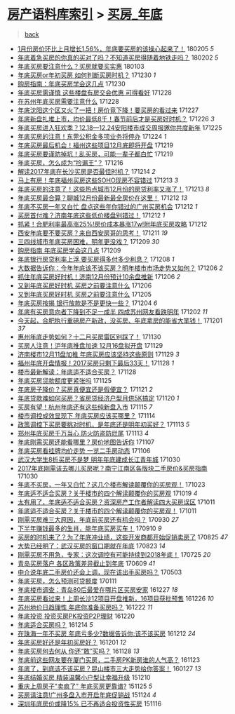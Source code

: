 [房产语料库索引](../../README.md)  > [买房_年底](买房_年底.md)
====
> [back](../README.md)

- [1月份房价环比上月增长1.56%，年底要买房的该操心起来了！](http://jkwz.applinzi.com/ittc/7066590646465201159.html#1%E6%9C%88%E4%BB%BD%E6%88%BF%E4%BB%B7%E7%8E%AF%E6%AF%94%E4%B8%8A%E6%9C%88%E5%A2%9E%E9%95%BF1.56%25%EF%BC%8C%E5%B9%B4%E5%BA%95%E8%A6%81%E4%B9%B0%E6%88%BF%E7%9A%84%E8%AF%A5%E6%93%8D%E5%BF%83%E8%B5%B7%E6%9D%A5%E4%BA%86%EF%BC%81) 180205 *5* 
- [年底着急买房的你真的买对了吗？不知道买房得随着地铁走吗？](http://jkwz.applinzi.com/ittc/7065539527026672646.html#%E5%B9%B4%E5%BA%95%E7%9D%80%E6%80%A5%E4%B9%B0%E6%88%BF%E7%9A%84%E4%BD%A0%E7%9C%9F%E7%9A%84%E4%B9%B0%E5%AF%B9%E4%BA%86%E5%90%97%EF%BC%9F%E4%B8%8D%E7%9F%A5%E9%81%93%E4%B9%B0%E6%88%BF%E5%BE%97%E9%9A%8F%E7%9D%80%E5%9C%B0%E9%93%81%E8%B5%B0%E5%90%97%EF%BC%9F) 180202 *5* 
- [年底买房要注意什么？买房就要买实惠](http://jkwz.applinzi.com/ittc/7054381066649863175.html#%E5%B9%B4%E5%BA%95%E4%B9%B0%E6%88%BF%E8%A6%81%E6%B3%A8%E6%84%8F%E4%BB%80%E4%B9%88%EF%BC%9F%E4%B9%B0%E6%88%BF%E5%B0%B1%E8%A6%81%E4%B9%B0%E5%AE%9E%E6%83%A0) 180103  
- [年底买房or年初买房 如何判断买房时机？](http://jkwz.applinzi.com/ittc/7052813292127388688.html#%E5%B9%B4%E5%BA%95%E4%B9%B0%E6%88%BFor%E5%B9%B4%E5%88%9D%E4%B9%B0%E6%88%BF+%E5%A6%82%E4%BD%95%E5%88%A4%E6%96%AD%E4%B9%B0%E6%88%BF%E6%97%B6%E6%9C%BA%EF%BC%9F) 171230 *1* 
- [购房指南：年底买房学会这几点](http://jkwz.applinzi.com/ittc/7052781273934726160.html#%E8%B4%AD%E6%88%BF%E6%8C%87%E5%8D%97%EF%BC%9A%E5%B9%B4%E5%BA%95%E4%B9%B0%E6%88%BF%E5%AD%A6%E4%BC%9A%E8%BF%99%E5%87%A0%E7%82%B9) 171230  
- [年底买房需谨慎 这些楼盘有房交会优惠 可得看好](http://jkwz.applinzi.com/ittc/7052127227183891472.html#%E5%B9%B4%E5%BA%95%E4%B9%B0%E6%88%BF%E9%9C%80%E8%B0%A8%E6%85%8E+%E8%BF%99%E4%BA%9B%E6%A5%BC%E7%9B%98%E6%9C%89%E6%88%BF%E4%BA%A4%E4%BC%9A%E4%BC%98%E6%83%A0+%E5%8F%AF%E5%BE%97%E7%9C%8B%E5%A5%BD) 171228  
- [在苏州年底买房需要注意什么](http://jkwz.applinzi.com/ittc/7052051767200580624.html#%E5%9C%A8%E8%8B%8F%E5%B7%9E%E5%B9%B4%E5%BA%95%E4%B9%B0%E6%88%BF%E9%9C%80%E8%A6%81%E6%B3%A8%E6%84%8F%E4%BB%80%E4%B9%88) 171228  
- [年底沈阳这个区又火了一把！房价竟下降！要买房的看过来](http://jkwz.applinzi.com/ittc/7051720911885960209.html#%E5%B9%B4%E5%BA%95%E6%B2%88%E9%98%B3%E8%BF%99%E4%B8%AA%E5%8C%BA%E5%8F%88%E7%81%AB%E4%BA%86%E4%B8%80%E6%8A%8A%EF%BC%81%E6%88%BF%E4%BB%B7%E7%AB%9F%E4%B8%8B%E9%99%8D%EF%BC%81%E8%A6%81%E4%B9%B0%E6%88%BF%E7%9A%84%E7%9C%8B%E8%BF%87%E6%9D%A5) 171227  
- [年底新盘扎堆上市，均价最低8千！春节前后才是买房好时机？](http://jkwz.applinzi.com/ittc/7051459277212877840.html#%E5%B9%B4%E5%BA%95%E6%96%B0%E7%9B%98%E6%89%8E%E5%A0%86%E4%B8%8A%E5%B8%82%EF%BC%8C%E5%9D%87%E4%BB%B7%E6%9C%80%E4%BD%8E8%E5%8D%83%EF%BC%81%E6%98%A5%E8%8A%82%E5%89%8D%E5%90%8E%E6%89%8D%E6%98%AF%E4%B9%B0%E6%88%BF%E5%A5%BD%E6%97%B6%E6%9C%BA%EF%BC%9F) 171226 *3* 
- [年底买房进入狂欢季？12.18—12.24安阳楼市成交周报邀你共度新年](http://jkwz.applinzi.com/ittc/7051077155981624336.html#%E5%B9%B4%E5%BA%95%E4%B9%B0%E6%88%BF%E8%BF%9B%E5%85%A5%E7%8B%82%E6%AC%A2%E5%AD%A3%EF%BC%9F12.18%E2%80%9412.24%E5%AE%89%E9%98%B3%E6%A5%BC%E5%B8%82%E6%88%90%E4%BA%A4%E5%91%A8%E6%8A%A5%E9%82%80%E4%BD%A0%E5%85%B1%E5%BA%A6%E6%96%B0%E5%B9%B4) 171225  
- [年底买房的注意！东莞公积金多项业务将停办](http://jkwz.applinzi.com/ittc/7050564938001548304.html#%E5%B9%B4%E5%BA%95%E4%B9%B0%E6%88%BF%E7%9A%84%E6%B3%A8%E6%84%8F%EF%BC%81%E4%B8%9C%E8%8E%9E%E5%85%AC%E7%A7%AF%E9%87%91%E5%A4%9A%E9%A1%B9%E4%B8%9A%E5%8A%A1%E5%B0%86%E5%81%9C%E5%8A%9E) 171224 *1* 
- [年底买房最后机会！福州这些项目12月底即将开盘](http://jkwz.applinzi.com/ittc/7048837730501395473.html#%E5%B9%B4%E5%BA%95%E4%B9%B0%E6%88%BF%E6%9C%80%E5%90%8E%E6%9C%BA%E4%BC%9A%EF%BC%81%E7%A6%8F%E5%B7%9E%E8%BF%99%E4%BA%9B%E9%A1%B9%E7%9B%AE12%E6%9C%88%E5%BA%95%E5%8D%B3%E5%B0%86%E5%BC%80%E7%9B%98) 171219  
- [年底买房要谨防掉坑！乱买房，可能一辈子都白忙](http://jkwz.applinzi.com/ittc/7048736888779703312.html#%E5%B9%B4%E5%BA%95%E4%B9%B0%E6%88%BF%E8%A6%81%E8%B0%A8%E9%98%B2%E6%8E%89%E5%9D%91%EF%BC%81%E4%B9%B1%E4%B9%B0%E6%88%BF%EF%BC%8C%E5%8F%AF%E8%83%BD%E4%B8%80%E8%BE%88%E5%AD%90%E9%83%BD%E7%99%BD%E5%BF%99) 171219  
- [年底买房，怎么成为“捡漏王”？](http://jkwz.applinzi.com/ittc/7047600052950795281.html#%E5%B9%B4%E5%BA%95%E4%B9%B0%E6%88%BF%EF%BC%8C%E6%80%8E%E4%B9%88%E6%88%90%E4%B8%BA%E2%80%9C%E6%8D%A1%E6%BC%8F%E7%8E%8B%E2%80%9D%EF%BC%9F) 171216  
- [解读2017年底在长沙买房是否最佳时机？](http://jkwz.applinzi.com/ittc/7046963695517697041.html#%E8%A7%A3%E8%AF%BB2017%E5%B9%B4%E5%BA%95%E5%9C%A8%E9%95%BF%E6%B2%99%E4%B9%B0%E6%88%BF%E6%98%AF%E5%90%A6%E6%9C%80%E4%BD%B3%E6%97%B6%E6%9C%BA%EF%BC%9F) 171214 *2* 
- [马上有房！年底福州买房这些SOHO现房不容错过](http://jkwz.applinzi.com/ittc/7046611846579094545.html#%E9%A9%AC%E4%B8%8A%E6%9C%89%E6%88%BF%EF%BC%81%E5%B9%B4%E5%BA%95%E7%A6%8F%E5%B7%9E%E4%B9%B0%E6%88%BF%E8%BF%99%E4%BA%9BSOHO%E7%8E%B0%E6%88%BF%E4%B8%8D%E5%AE%B9%E9%94%99%E8%BF%87) 171213 *3* 
- [年底买房的注意了！这些热点城市12月份的房贷利率又涨了！](http://jkwz.applinzi.com/ittc/7046498731698947089.html#%E5%B9%B4%E5%BA%95%E4%B9%B0%E6%88%BF%E7%9A%84%E6%B3%A8%E6%84%8F%E4%BA%86%EF%BC%81%E8%BF%99%E4%BA%9B%E7%83%AD%E7%82%B9%E5%9F%8E%E5%B8%8212%E6%9C%88%E4%BB%BD%E7%9A%84%E6%88%BF%E8%B4%B7%E5%88%A9%E7%8E%87%E5%8F%88%E6%B6%A8%E4%BA%86%EF%BC%81) 171213 *8* 
- [年底买房最合算？聊城12月份最新最全房价在这里！](http://jkwz.applinzi.com/ittc/7046258481026302992.html#%E5%B9%B4%E5%BA%95%E4%B9%B0%E6%88%BF%E6%9C%80%E5%90%88%E7%AE%97%EF%BC%9F%E8%81%8A%E5%9F%8E12%E6%9C%88%E4%BB%BD%E6%9C%80%E6%96%B0%E6%9C%80%E5%85%A8%E6%88%BF%E4%BB%B7%E5%9C%A8%E8%BF%99%E9%87%8C%EF%BC%81) 171212 *13* 
- [年底不买房一年又白忙 盘点这些年你错过的广州买房机会](http://jkwz.applinzi.com/ittc/7046207862420800529.html#%E5%B9%B4%E5%BA%95%E4%B8%8D%E4%B9%B0%E6%88%BF%E4%B8%80%E5%B9%B4%E5%8F%88%E7%99%BD%E5%BF%99+%E7%9B%98%E7%82%B9%E8%BF%99%E4%BA%9B%E5%B9%B4%E4%BD%A0%E9%94%99%E8%BF%87%E7%9A%84%E5%B9%BF%E5%B7%9E%E4%B9%B0%E6%88%BF%E6%9C%BA%E4%BC%9A) 171212 *1* 
- [买房首付难？济南年底这些低价楼盘别错过！](http://jkwz.applinzi.com/ittc/7046154331689059345.html#%E4%B9%B0%E6%88%BF%E9%A6%96%E4%BB%98%E9%9A%BE%EF%BC%9F%E6%B5%8E%E5%8D%97%E5%B9%B4%E5%BA%95%E8%BF%99%E4%BA%9B%E4%BD%8E%E4%BB%B7%E6%A5%BC%E7%9B%98%E5%88%AB%E9%94%99%E8%BF%87%EF%BC%81) 171212 *1* 
- [抓紧！合肥利率最高涨25%!房价成本暴涨17w!附年底买房攻略](http://jkwz.applinzi.com/ittc/7046139893384741904.html#%E6%8A%93%E7%B4%A7%EF%BC%81%E5%90%88%E8%82%A5%E5%88%A9%E7%8E%87%E6%9C%80%E9%AB%98%E6%B6%A825%25%21%E6%88%BF%E4%BB%B7%E6%88%90%E6%9C%AC%E6%9A%B4%E6%B6%A817w%21%E9%99%84%E5%B9%B4%E5%BA%95%E4%B9%B0%E6%88%BF%E6%94%BB%E7%95%A5) 171212  
- [西安年底要不要买房？来自西安房哥的思考！](http://jkwz.applinzi.com/ittc/7045860034276230161.html#%E8%A5%BF%E5%AE%89%E5%B9%B4%E5%BA%95%E8%A6%81%E4%B8%8D%E8%A6%81%E4%B9%B0%E6%88%BF%EF%BC%9F%E6%9D%A5%E8%87%AA%E8%A5%BF%E5%AE%89%E6%88%BF%E5%93%A5%E7%9A%84%E6%80%9D%E8%80%83%EF%BC%81) 171211 *19* 
- [三四线城市年底买房困难，明年更没戏？](http://jkwz.applinzi.com/ittc/7045083962572014609.html#%E4%B8%89%E5%9B%9B%E7%BA%BF%E5%9F%8E%E5%B8%82%E5%B9%B4%E5%BA%95%E4%B9%B0%E6%88%BF%E5%9B%B0%E9%9A%BE%EF%BC%8C%E6%98%8E%E5%B9%B4%E6%9B%B4%E6%B2%A1%E6%88%8F%EF%BC%9F) 171209 *30* 
- [购房指南 年底买房学会这几点](http://jkwz.applinzi.com/ittc/7044991362850620433.html#%E8%B4%AD%E6%88%BF%E6%8C%87%E5%8D%97+%E5%B9%B4%E5%BA%95%E4%B9%B0%E6%88%BF%E5%AD%A6%E4%BC%9A%E8%BF%99%E5%87%A0%E7%82%B9) 171209  
- [年底银行房贷利率上浮 要买房得多付多少利息？](http://jkwz.applinzi.com/ittc/7044764125459121169.html#%E5%B9%B4%E5%BA%95%E9%93%B6%E8%A1%8C%E6%88%BF%E8%B4%B7%E5%88%A9%E7%8E%87%E4%B8%8A%E6%B5%AE+%E8%A6%81%E4%B9%B0%E6%88%BF%E5%BE%97%E5%A4%9A%E4%BB%98%E5%A4%9A%E5%B0%91%E5%88%A9%E6%81%AF%EF%BC%9F) 171208 *1* 
- [大数据告诉你：今年年底该不该买房？明年楼市市场走势又如何？](http://jkwz.applinzi.com/ittc/7044034015718278160.html#%E5%A4%A7%E6%95%B0%E6%8D%AE%E5%91%8A%E8%AF%89%E4%BD%A0%EF%BC%9A%E4%BB%8A%E5%B9%B4%E5%B9%B4%E5%BA%95%E8%AF%A5%E4%B8%8D%E8%AF%A5%E4%B9%B0%E6%88%BF%EF%BC%9F%E6%98%8E%E5%B9%B4%E6%A5%BC%E5%B8%82%E5%B8%82%E5%9C%BA%E8%B5%B0%E5%8A%BF%E5%8F%88%E5%A6%82%E4%BD%95%EF%BC%9F) 171206 *2* 
- [抓住年底买房好时机！济南12月份预计10余盘推新](http://jkwz.applinzi.com/ittc/7043987318753461265.html#%E6%8A%93%E4%BD%8F%E5%B9%B4%E5%BA%95%E4%B9%B0%E6%88%BF%E5%A5%BD%E6%97%B6%E6%9C%BA%EF%BC%81%E6%B5%8E%E5%8D%9712%E6%9C%88%E4%BB%BD%E9%A2%84%E8%AE%A110%E4%BD%99%E7%9B%98%E6%8E%A8%E6%96%B0) 171206 *2* 
- [又到年底买房好时机 买房之前要注意什么](http://jkwz.applinzi.com/ittc/7043958647133045777.html#%E5%8F%88%E5%88%B0%E5%B9%B4%E5%BA%95%E4%B9%B0%E6%88%BF%E5%A5%BD%E6%97%B6%E6%9C%BA+%E4%B9%B0%E6%88%BF%E4%B9%8B%E5%89%8D%E8%A6%81%E6%B3%A8%E6%84%8F%E4%BB%80%E4%B9%88) 171206  
- [又到年底买房好时机 买房之前要注意什么](http://jkwz.applinzi.com/ittc/7043531537688036369.html#%E5%8F%88%E5%88%B0%E5%B9%B4%E5%BA%95%E4%B9%B0%E6%88%BF%E5%A5%BD%E6%97%B6%E6%9C%BA+%E4%B9%B0%E6%88%BF%E4%B9%8B%E5%89%8D%E8%A6%81%E6%B3%A8%E6%84%8F%E4%BB%80%E4%B9%88) 171205  
- [年底买房按揭 银行放款是不是更快一些？](http://jkwz.applinzi.com/ittc/7043295938787935248.html#%E5%B9%B4%E5%BA%95%E4%B9%B0%E6%88%BF%E6%8C%89%E6%8F%AD+%E9%93%B6%E8%A1%8C%E6%94%BE%E6%AC%BE%E6%98%AF%E4%B8%8D%E6%98%AF%E6%9B%B4%E5%BF%AB%E4%B8%80%E4%BA%9B%EF%BC%9F) 171204 *6* 
- [年底有买房意向者下降到不足一成半 四成苏州网友看跌明年](http://jkwz.applinzi.com/ittc/7042353572493132816.html#%E5%B9%B4%E5%BA%95%E6%9C%89%E4%B9%B0%E6%88%BF%E6%84%8F%E5%90%91%E8%80%85%E4%B8%8B%E9%99%8D%E5%88%B0%E4%B8%8D%E8%B6%B3%E4%B8%80%E6%88%90%E5%8D%8A+%E5%9B%9B%E6%88%90%E8%8B%8F%E5%B7%9E%E7%BD%91%E5%8F%8B%E7%9C%8B%E8%B7%8C%E6%98%8E%E5%B9%B4) 171202 *11* 
- [今天起，合肥执行重磅房产新政，没买房、年底拿房的能省大笔钱！](http://jkwz.applinzi.com/ittc/7042054749803774993.html#%E4%BB%8A%E5%A4%A9%E8%B5%B7%EF%BC%8C%E5%90%88%E8%82%A5%E6%89%A7%E8%A1%8C%E9%87%8D%E7%A3%85%E6%88%BF%E4%BA%A7%E6%96%B0%E6%94%BF%EF%BC%8C%E6%B2%A1%E4%B9%B0%E6%88%BF%E3%80%81%E5%B9%B4%E5%BA%95%E6%8B%BF%E6%88%BF%E7%9A%84%E8%83%BD%E7%9C%81%E5%A4%A7%E7%AC%94%E9%92%B1%EF%BC%81) 171201 *37* 
- [惠州年底走势如何？十二月买房雷区别踩了！](http://jkwz.applinzi.com/ittc/7041526238131258385.html#%E6%83%A0%E5%B7%9E%E5%B9%B4%E5%BA%95%E8%B5%B0%E5%8A%BF%E5%A6%82%E4%BD%95%EF%BC%9F%E5%8D%81%E4%BA%8C%E6%9C%88%E4%B9%B0%E6%88%BF%E9%9B%B7%E5%8C%BA%E5%88%AB%E8%B8%A9%E4%BA%86%EF%BC%81) 171130  
- [买房人注意！沪年底推盘加速 12月16盘拟开盘](http://jkwz.applinzi.com/ittc/7041423305532245008.html#%E4%B9%B0%E6%88%BF%E4%BA%BA%E6%B3%A8%E6%84%8F%EF%BC%81%E6%B2%AA%E5%B9%B4%E5%BA%95%E6%8E%A8%E7%9B%98%E5%8A%A0%E9%80%9F+12%E6%9C%8816%E7%9B%98%E6%8B%9F%E5%BC%80%E7%9B%98) 171129  
- [济南楼市12月11盘加推 年底买房应该坚持这些原则](http://jkwz.applinzi.com/ittc/7041300895109743633.html#%E6%B5%8E%E5%8D%97%E6%A5%BC%E5%B8%8212%E6%9C%8811%E7%9B%98%E5%8A%A0%E6%8E%A8+%E5%B9%B4%E5%BA%95%E4%B9%B0%E6%88%BF%E5%BA%94%E8%AF%A5%E5%9D%9A%E6%8C%81%E8%BF%99%E4%BA%9B%E5%8E%9F%E5%88%99) 171129 *3* 
- [福州年底开盘情报！2017买房只剩下最后33天！](http://jkwz.applinzi.com/ittc/7041023535055635472.html#%E7%A6%8F%E5%B7%9E%E5%B9%B4%E5%BA%95%E5%BC%80%E7%9B%98%E6%83%85%E6%8A%A5%EF%BC%812017%E4%B9%B0%E6%88%BF%E5%8F%AA%E5%89%A9%E4%B8%8B%E6%9C%80%E5%90%8E33%E5%A4%A9%EF%BC%81) 171128 *1* 
- [楼市最新解读：年底适不适合买房？](http://jkwz.applinzi.com/ittc/7040997706594518033.html#%E6%A5%BC%E5%B8%82%E6%9C%80%E6%96%B0%E8%A7%A3%E8%AF%BB%EF%BC%9A%E5%B9%B4%E5%BA%95%E9%80%82%E4%B8%8D%E9%80%82%E5%90%88%E4%B9%B0%E6%88%BF%EF%BC%9F) 171128  
- [年底买房贷款额度更紧张吗](http://jkwz.applinzi.com/ittc/7039932582278464528.html#%E5%B9%B4%E5%BA%95%E4%B9%B0%E6%88%BF%E8%B4%B7%E6%AC%BE%E9%A2%9D%E5%BA%A6%E6%9B%B4%E7%B4%A7%E5%BC%A0%E5%90%97) 171125  
- [年底房子降价？买房真便宜还是假便宜？](http://jkwz.applinzi.com/ittc/7038475944015168528.html#%E5%B9%B4%E5%BA%95%E6%88%BF%E5%AD%90%E9%99%8D%E4%BB%B7%EF%BC%9F%E4%B9%B0%E6%88%BF%E7%9C%9F%E4%BE%BF%E5%AE%9C%E8%BF%98%E6%98%AF%E5%81%87%E4%BE%BF%E5%AE%9C%EF%BC%9F) 171121 *2* 
- [年底贷款难如何买房？省房贷经济户型月供5K搞定](http://jkwz.applinzi.com/ittc/7037958096238937104.html#%E5%B9%B4%E5%BA%95%E8%B4%B7%E6%AC%BE%E9%9A%BE%E5%A6%82%E4%BD%95%E4%B9%B0%E6%88%BF%EF%BC%9F%E7%9C%81%E6%88%BF%E8%B4%B7%E7%BB%8F%E6%B5%8E%E6%88%B7%E5%9E%8B%E6%9C%88%E4%BE%9B5K%E6%90%9E%E5%AE%9A) 171120 *1* 
- [买房有望！杭州年底还有这些纯新盘入市](http://jkwz.applinzi.com/ittc/7036206145084064784.html#%E4%B9%B0%E6%88%BF%E6%9C%89%E6%9C%9B%EF%BC%81%E6%9D%AD%E5%B7%9E%E5%B9%B4%E5%BA%95%E8%BF%98%E6%9C%89%E8%BF%99%E4%BA%9B%E7%BA%AF%E6%96%B0%E7%9B%98%E5%85%A5%E5%B8%82) 171115 *7* 
- [楼市调控成效显现下 年底买房应该买哪里？](http://jkwz.applinzi.com/ittc/7035833814675358737.html#%E6%A5%BC%E5%B8%82%E8%B0%83%E6%8E%A7%E6%88%90%E6%95%88%E6%98%BE%E7%8E%B0%E4%B8%8B+%E5%B9%B4%E5%BA%95%E4%B9%B0%E6%88%BF%E5%BA%94%E8%AF%A5%E4%B9%B0%E5%93%AA%E9%87%8C%EF%BC%9F) 171114  
- [政策调控下买房要挑对时机，是年底还是明年初买好？](http://jkwz.applinzi.com/ittc/7035423726441595920.html#%E6%94%BF%E7%AD%96%E8%B0%83%E6%8E%A7%E4%B8%8B%E4%B9%B0%E6%88%BF%E8%A6%81%E6%8C%91%E5%AF%B9%E6%97%B6%E6%9C%BA%EF%BC%8C%E6%98%AF%E5%B9%B4%E5%BA%95%E8%BF%98%E6%98%AF%E6%98%8E%E5%B9%B4%E5%88%9D%E4%B9%B0%E5%A5%BD%EF%BC%9F) 171113 *5* 
- [郑州年底买房千万当心 防火防盗防烂尾](http://jkwz.applinzi.com/ittc/7035351872808944656.html#%E9%83%91%E5%B7%9E%E5%B9%B4%E5%BA%95%E4%B9%B0%E6%88%BF%E5%8D%83%E4%B8%87%E5%BD%93%E5%BF%83+%E9%98%B2%E7%81%AB%E9%98%B2%E7%9B%97%E9%98%B2%E7%83%82%E5%B0%BE) 171113 *4* 
- [年底刚需买房还能看哪里？房价地图告诉你](http://jkwz.applinzi.com/ittc/7033230653460579344.html#%E5%B9%B4%E5%BA%95%E5%88%9A%E9%9C%80%E4%B9%B0%E6%88%BF%E8%BF%98%E8%83%BD%E7%9C%8B%E5%93%AA%E9%87%8C%EF%BC%9F%E6%88%BF%E4%BB%B7%E5%9C%B0%E5%9B%BE%E5%91%8A%E8%AF%89%E4%BD%A0) 171107  
- [年底买房看挂牌均价走势 一览二手房动态](http://jkwz.applinzi.com/ittc/7032873268854391825.html#%E5%B9%B4%E5%BA%95%E4%B9%B0%E6%88%BF%E7%9C%8B%E6%8C%82%E7%89%8C%E5%9D%87%E4%BB%B7%E8%B5%B0%E5%8A%BF+%E4%B8%80%E8%A7%88%E4%BA%8C%E6%89%8B%E6%88%BF%E5%8A%A8%E6%80%81) 171106  
- [武汉大学生8折买房不是梦 明年年底建成长江青年城](http://jkwz.applinzi.com/ittc/7030183631698527249.html#%E6%AD%A6%E6%B1%89%E5%A4%A7%E5%AD%A6%E7%94%9F8%E6%8A%98%E4%B9%B0%E6%88%BF%E4%B8%8D%E6%98%AF%E6%A2%A6+%E6%98%8E%E5%B9%B4%E5%B9%B4%E5%BA%95%E5%BB%BA%E6%88%90%E9%95%BF%E6%B1%9F%E9%9D%92%E5%B9%B4%E5%9F%8E) 171030  
- [2017年底刚需该去哪儿买房呢？南宁江南区各版块二手房价&amp;买房指南](http://jkwz.applinzi.com/ittc/7030178435983475728.html#2017%E5%B9%B4%E5%BA%95%E5%88%9A%E9%9C%80%E8%AF%A5%E5%8E%BB%E5%93%AA%E5%84%BF%E4%B9%B0%E6%88%BF%E5%91%A2%EF%BC%9F%E5%8D%97%E5%AE%81%E6%B1%9F%E5%8D%97%E5%8C%BA%E5%90%84%E7%89%88%E5%9D%97%E4%BA%8C%E6%89%8B%E6%88%BF%E4%BB%B7%26amp%3B%E4%B9%B0%E6%88%BF%E6%8C%87%E5%8D%97) 171030  
- [年底不买房，一年又白忙？这几个楼市解读颠覆你的买房观！](http://jkwz.applinzi.com/ittc/7027572980622820368.html#%E5%B9%B4%E5%BA%95%E4%B8%8D%E4%B9%B0%E6%88%BF%EF%BC%8C%E4%B8%80%E5%B9%B4%E5%8F%88%E7%99%BD%E5%BF%99%EF%BC%9F%E8%BF%99%E5%87%A0%E4%B8%AA%E6%A5%BC%E5%B8%82%E8%A7%A3%E8%AF%BB%E9%A2%A0%E8%A6%86%E4%BD%A0%E7%9A%84%E4%B9%B0%E6%88%BF%E8%A7%82%EF%BC%81) 171023  
- [年底适不适合买房？关于楼市的四个解读颠覆你的买房观](http://jkwz.applinzi.com/ittc/7026077283188737041.html#%E5%B9%B4%E5%BA%95%E9%80%82%E4%B8%8D%E9%80%82%E5%90%88%E4%B9%B0%E6%88%BF%EF%BC%9F%E5%85%B3%E4%BA%8E%E6%A5%BC%E5%B8%82%E7%9A%84%E5%9B%9B%E4%B8%AA%E8%A7%A3%E8%AF%BB%E9%A2%A0%E8%A6%86%E4%BD%A0%E7%9A%84%E4%B9%B0%E6%88%BF%E8%A7%82) 171019 *4* 
- [太有用了，年底适不适合买房？资深房产工作者解读四大买房误区](http://jkwz.applinzi.com/ittc/7023251594077013009.html#%E5%A4%AA%E6%9C%89%E7%94%A8%E4%BA%86%EF%BC%8C%E5%B9%B4%E5%BA%95%E9%80%82%E4%B8%8D%E9%80%82%E5%90%88%E4%B9%B0%E6%88%BF%EF%BC%9F%E8%B5%84%E6%B7%B1%E6%88%BF%E4%BA%A7%E5%B7%A5%E4%BD%9C%E8%80%85%E8%A7%A3%E8%AF%BB%E5%9B%9B%E5%A4%A7%E4%B9%B0%E6%88%BF%E8%AF%AF%E5%8C%BA) 171011  
- [年底适不适合买房？关于楼市的四个解读颠覆你的买房观！](http://jkwz.applinzi.com/ittc/7023215166601298961.html#%E5%B9%B4%E5%BA%95%E9%80%82%E4%B8%8D%E9%80%82%E5%90%88%E4%B9%B0%E6%88%BF%EF%BC%9F%E5%85%B3%E4%BA%8E%E6%A5%BC%E5%B8%82%E7%9A%84%E5%9B%9B%E4%B8%AA%E8%A7%A3%E8%AF%BB%E9%A2%A0%E8%A6%86%E4%BD%A0%E7%9A%84%E4%B9%B0%E6%88%BF%E8%A7%82%EF%BC%81) 171011  
- [刚需买房难三大原因，年底前买房还有机会吗？](http://jkwz.applinzi.com/ittc/7019222450347443216.html#%E5%88%9A%E9%9C%80%E4%B9%B0%E6%88%BF%E9%9A%BE%E4%B8%89%E5%A4%A7%E5%8E%9F%E5%9B%A0%EF%BC%8C%E5%B9%B4%E5%BA%95%E5%89%8D%E4%B9%B0%E6%88%BF%E8%BF%98%E6%9C%89%E6%9C%BA%E4%BC%9A%E5%90%97%EF%BC%9F) 170930 *27* 
- [下半年赚钱最多的生肖，能年底买房买车！](http://jkwz.applinzi.com/ittc/7011715038585553936.html#%E4%B8%8B%E5%8D%8A%E5%B9%B4%E8%B5%9A%E9%92%B1%E6%9C%80%E5%A4%9A%E7%9A%84%E7%94%9F%E8%82%96%EF%BC%8C%E8%83%BD%E5%B9%B4%E5%BA%95%E4%B9%B0%E6%88%BF%E4%B9%B0%E8%BD%A6%EF%BC%81) 170910 *9* 
- [买房的时机来了？为了年底冲业绩，这些开发商都开始促销卖房了](http://jkwz.applinzi.com/ittc/7005788819440534545.html#%E4%B9%B0%E6%88%BF%E7%9A%84%E6%97%B6%E6%9C%BA%E6%9D%A5%E4%BA%86%EF%BC%9F%E4%B8%BA%E4%BA%86%E5%B9%B4%E5%BA%95%E5%86%B2%E4%B8%9A%E7%BB%A9%EF%BC%8C%E8%BF%99%E4%BA%9B%E5%BC%80%E5%8F%91%E5%95%86%E9%83%BD%E5%BC%80%E5%A7%8B%E4%BF%83%E9%94%80%E5%8D%96%E6%88%BF%E4%BA%86) 170825 *47* 
- [大势已经明了：武汉买房的窗口期就在年底](http://jkwz.applinzi.com/ittc/7004939834425345040.html#%E5%A4%A7%E5%8A%BF%E5%B7%B2%E7%BB%8F%E6%98%8E%E4%BA%86%EF%BC%9A%E6%AD%A6%E6%B1%89%E4%B9%B0%E6%88%BF%E7%9A%84%E7%AA%97%E5%8F%A3%E6%9C%9F%E5%B0%B1%E5%9C%A8%E5%B9%B4%E5%BA%95) 170823 *14* 
- [刚需买房不用急，专家：这次调控有可能持续到2018年底！](http://jkwz.applinzi.com/ittc/6994246628549329936.html#%E5%88%9A%E9%9C%80%E4%B9%B0%E6%88%BF%E4%B8%8D%E7%94%A8%E6%80%A5%EF%BC%8C%E4%B8%93%E5%AE%B6%EF%BC%9A%E8%BF%99%E6%AC%A1%E8%B0%83%E6%8E%A7%E6%9C%89%E5%8F%AF%E8%83%BD%E6%8C%81%E7%BB%AD%E5%88%B02018%E5%B9%B4%E5%BA%95%EF%BC%81) 170725 *20* 
- [青岛买房落户 各区政策差异截止到年底](http://jkwz.applinzi.com/ittc/6977115324439593988.html#%E9%9D%92%E5%B2%9B%E4%B9%B0%E6%88%BF%E8%90%BD%E6%88%B7+%E5%90%84%E5%8C%BA%E6%94%BF%E7%AD%96%E5%B7%AE%E5%BC%82%E6%88%AA%E6%AD%A2%E5%88%B0%E5%B9%B4%E5%BA%95) 170609 *41* 
- [中介说年底二手房价还会上调，现在该出手买房吗？](http://jkwz.applinzi.com/ittc/6963366330295124997.html#%E4%B8%AD%E4%BB%8B%E8%AF%B4%E5%B9%B4%E5%BA%95%E4%BA%8C%E6%89%8B%E6%88%BF%E4%BB%B7%E8%BF%98%E4%BC%9A%E4%B8%8A%E8%B0%83%EF%BC%8C%E7%8E%B0%E5%9C%A8%E8%AF%A5%E5%87%BA%E6%89%8B%E4%B9%B0%E6%88%BF%E5%90%97%EF%BC%9F) 170503  
- [年底买房，怎么预测可贷额度](http://jkwz.applinzi.com/ittc/6921931115769365508.html#%E5%B9%B4%E5%BA%95%E4%B9%B0%E6%88%BF%EF%BC%8C%E6%80%8E%E4%B9%88%E9%A2%84%E6%B5%8B%E5%8F%AF%E8%B4%B7%E9%A2%9D%E5%BA%A6) 170111  
- [年底楼市调查：青岛80后最爱在哪片区买房安家](http://jkwz.applinzi.com/ittc/6916238582913434628.html#%E5%B9%B4%E5%BA%95%E6%A5%BC%E5%B8%82%E8%B0%83%E6%9F%A5%EF%BC%9A%E9%9D%92%E5%B2%9B80%E5%90%8E%E6%9C%80%E7%88%B1%E5%9C%A8%E5%93%AA%E7%89%87%E5%8C%BA%E4%B9%B0%E6%88%BF%E5%AE%89%E5%AE%B6) 161227 *18* 
- [年底买房看过来！上周长沙12项目开盘推新，16项目获批预售](http://jkwz.applinzi.com/ittc/6915972532909114372.html#%E5%B9%B4%E5%BA%95%E4%B9%B0%E6%88%BF%E7%9C%8B%E8%BF%87%E6%9D%A5%EF%BC%81%E4%B8%8A%E5%91%A8%E9%95%BF%E6%B2%9912%E9%A1%B9%E7%9B%AE%E5%BC%80%E7%9B%98%E6%8E%A8%E6%96%B0%EF%BC%8C16%E9%A1%B9%E7%9B%AE%E8%8E%B7%E6%89%B9%E9%A2%84%E5%94%AE) 161226 *10* 
- [苏州地价日趋理性 年底你准备买房吗？](http://jkwz.applinzi.com/ittc/6914418766766408708.html#%E8%8B%8F%E5%B7%9E%E5%9C%B0%E4%BB%B7%E6%97%A5%E8%B6%8B%E7%90%86%E6%80%A7+%E5%B9%B4%E5%BA%95%E4%BD%A0%E5%87%86%E5%A4%87%E4%B9%B0%E6%88%BF%E5%90%97%EF%BC%9F) 161222 *11* 
- [年底投资 投资买房PK投资P2P理财](http://jkwz.applinzi.com/ittc/6913670475275568133.html#%E5%B9%B4%E5%BA%95%E6%8A%95%E8%B5%84+%E6%8A%95%E8%B5%84%E4%B9%B0%E6%88%BFPK%E6%8A%95%E8%B5%84P2P%E7%90%86%E8%B4%A2) 161220  
- [年底适合买房吗？](http://jkwz.applinzi.com/ittc/6911551496637645828.html#%E5%B9%B4%E5%BA%95%E9%80%82%E5%90%88%E4%B9%B0%E6%88%BF%E5%90%97%EF%BC%9F) 161214 *5* 
- [在珠海一年不买房 年底亏多少?数据告诉你:该不该买房](http://jkwz.applinzi.com/ittc/6910714740845577221.html#%E5%9C%A8%E7%8F%A0%E6%B5%B7%E4%B8%80%E5%B9%B4%E4%B8%8D%E4%B9%B0%E6%88%BF+%E5%B9%B4%E5%BA%95%E4%BA%8F%E5%A4%9A%E5%B0%91%3F%E6%95%B0%E6%8D%AE%E5%91%8A%E8%AF%89%E4%BD%A0%3A%E8%AF%A5%E4%B8%8D%E8%AF%A5%E4%B9%B0%E6%88%BF) 161212 *24* 
- [年底买房好还是年初买房好？](http://jkwz.applinzi.com/ittc/6906658547353256964.html#%E5%B9%B4%E5%BA%95%E4%B9%B0%E6%88%BF%E5%A5%BD%E8%BF%98%E6%98%AF%E5%B9%B4%E5%88%9D%E4%B9%B0%E6%88%BF%E5%A5%BD%EF%BC%9F) 161201 *12* 
- [年底买房何去何从 你还“敢”买吗？](http://jkwz.applinzi.com/ittc/6905490196807549956.html#%E5%B9%B4%E5%BA%95%E4%B9%B0%E6%88%BF%E4%BD%95%E5%8E%BB%E4%BD%95%E4%BB%8E+%E4%BD%A0%E8%BF%98%E2%80%9C%E6%95%A2%E2%80%9D%E4%B9%B0%E5%90%97%EF%BC%9F) 161128 *13* 
- [年底前这些网友要在厦门买房，二手房PK新房谁的人气高？](http://jkwz.applinzi.com/ittc/6903601313140442116.html#%E5%B9%B4%E5%BA%95%E5%89%8D%E8%BF%99%E4%BA%9B%E7%BD%91%E5%8F%8B%E8%A6%81%E5%9C%A8%E5%8E%A6%E9%97%A8%E4%B9%B0%E6%88%BF%EF%BC%8C%E4%BA%8C%E6%89%8B%E6%88%BFPK%E6%96%B0%E6%88%BF%E8%B0%81%E7%9A%84%E4%BA%BA%E6%B0%94%E9%AB%98%EF%BC%9F) 161123  
- [年底了，到底该不该买房？昆山楼市三大走势给你答案！](http://jkwz.applinzi.com/ittc/6791643138171077637.html#%E5%B9%B4%E5%BA%95%E4%BA%86%EF%BC%8C%E5%88%B0%E5%BA%95%E8%AF%A5%E4%B8%8D%E8%AF%A5%E4%B9%B0%E6%88%BF%EF%BC%9F%E6%98%86%E5%B1%B1%E6%A5%BC%E5%B8%82%E4%B8%89%E5%A4%A7%E8%B5%B0%E5%8A%BF%E7%BB%99%E4%BD%A0%E7%AD%94%E6%A1%88%EF%BC%81) 160127 *13* 
- [年底结婚买房 精装温馨小户型让幸福升级](http://jkwz.applinzi.com/ittc/6774245118722982916.html#%E5%B9%B4%E5%BA%95%E7%BB%93%E5%A9%9A%E4%B9%B0%E6%88%BF+%E7%B2%BE%E8%A3%85%E6%B8%A9%E9%A6%A8%E5%B0%8F%E6%88%B7%E5%9E%8B%E8%AE%A9%E5%B9%B8%E7%A6%8F%E5%8D%87%E7%BA%A7) 151210  
- [重庆上周房子&quot;卖疯了&quot; 年底买房更靠谱?](http://jkwz.applinzi.com/ittc/6768579676591358981.html#%E9%87%8D%E5%BA%86%E4%B8%8A%E5%91%A8%E6%88%BF%E5%AD%90%26quot%3B%E5%8D%96%E7%96%AF%E4%BA%86%26quot%3B+%E5%B9%B4%E5%BA%95%E4%B9%B0%E6%88%BF%E6%9B%B4%E9%9D%A0%E8%B0%B1%3F) 151125 *5* 
- [买房请注意!广州多盘入市开启年底促销战](http://jkwz.applinzi.com/ittc/6768164886232433668.html#%E4%B9%B0%E6%88%BF%E8%AF%B7%E6%B3%A8%E6%84%8F%21%E5%B9%BF%E5%B7%9E%E5%A4%9A%E7%9B%98%E5%85%A5%E5%B8%82%E5%BC%80%E5%90%AF%E5%B9%B4%E5%BA%95%E4%BF%83%E9%94%80%E6%88%98) 151124 *4* 
- [深圳年底房价或降15% 已不再适合投资性买房](http://jkwz.applinzi.com/ittc/6765230895065990149.html#%E6%B7%B1%E5%9C%B3%E5%B9%B4%E5%BA%95%E6%88%BF%E4%BB%B7%E6%88%96%E9%99%8D15%25+%E5%B7%B2%E4%B8%8D%E5%86%8D%E9%80%82%E5%90%88%E6%8A%95%E8%B5%84%E6%80%A7%E4%B9%B0%E6%88%BF) 151116  
